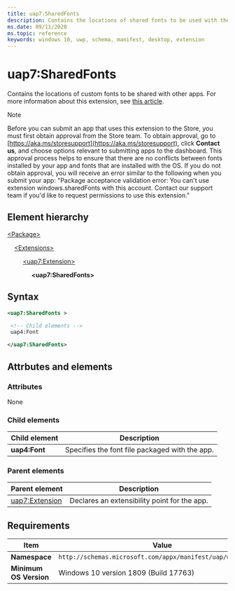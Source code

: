 ```yaml
---
title: uap7:SharedFonts
description: Contains the locations of shared fonts to be used with the app. This version of the extension is in the uap7 namespace.
ms.date: 09/11/2020
ms.topic: reference
keywords: windows 10, uwp, schema, manifest, desktop, extension 
---
```


# uap7:SharedFonts

Contains the locations of custom fonts to be shared with other apps. For more information about this extension, see [this article](/windows/apps/desktop/modernize/desktop-to-uwp-extensions#share-fonts-with-other-windows-applications).

> [!NOTE]
> Before you can submit an app that uses this extension to the Store, you must first obtain approval from the Store team. To obtain approval, go to [https://aka.ms/storesupport](https://aka.ms/storesupport), click **Contact us**, and choose options relevant to submitting apps to the dashboard. This approval process helps to ensure that there are no conflicts between fonts installed by your app and fonts that are installed with the OS. If you do not obtain approval, you will receive an error similar to the following when you submit your app: "Package acceptance validation error: You can't use extension windows.sharedFonts with this account. Contact our support team if you'd like to request permissions to use this extension."

## Element hierarchy

[\<Package\>](element-package.md)

&nbsp;&nbsp;&nbsp;&nbsp;[\<Extensions\>](element-extensions.md)

&nbsp;&nbsp;&nbsp;&nbsp; &nbsp;&nbsp;&nbsp;&nbsp;[\<uap7:Extension\>](element-uap7-extension.md)

&nbsp;&nbsp;&nbsp;&nbsp; &nbsp;&nbsp;&nbsp;&nbsp; &nbsp;&nbsp;&nbsp;&nbsp;**\<uap7:SharedFonts\>**

## Syntax

```xml
<uap7:SharedFonts >

 <!-- Child elements -->
 uap4:Font

</uap7:SharedFonts>
```

## Attrbutes and elements

### Attributes

None

### Child elements

| Child element | Description |
|-|-|
| **uap4:Font** | Specifies the font file packaged with the app. |

### Parent elements

| Parent element | Description |
|-|-|
| [uap7:Extension](element-uap7-extension.md) | Declares an extensibility point for the app. |

## Requirements

| Item | Value |
|--|--|
| **Namespace** | `http://schemas.microsoft.com/appx/manifest/uap/windows10/7` |
| **Minimum OS Version** | Windows 10 version 1809 (Build 17763) |
